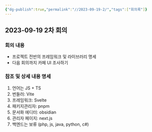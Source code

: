 ```yaml
---
{"dg-publish":true,"permalink":"//2023-09-19-2/","tags":["회의록"]}
---
```


## 2023-09-19 2차 회의
### 회의 내용
+ 프로젝트 전반의 프레임워크 및 라이브러리 명세
+ 다음 회의까지 카페 UI 조사하기


### 참조 및 상세 내용 명세
1. 언어는 JS + TS
2. 번들러: Vite
3. 프레임워크: Svelte
4. 패키지관리자: pnpm
5. 문서화 에디터: obsidian
6. 관리자 페이지: next.js
7. 백엔드는 보류 (php, js, java, python, c#)